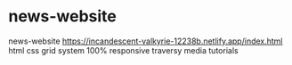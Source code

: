 # news-website
news-website
https://incandescent-valkyrie-12238b.netlify.app/index.html
html css grid system 100% responsive traversy media tutorials
